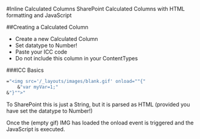 #Inline Calculated Columns
SharePoint Calculated Columns with HTML formatting and JavaScript

##Creating a Calculated Column

* Create a new Calculated Column
* Set datatype to Number!
* Paste your ICC code
* Do not include this column in your ContentTypes

###ICC Basics

```OCaml
="<img src='/_layouts/images/blank.gif' onload=""{"
	&"var myVar=1;"
&"}"">"
```

To SharePoint this is just a String, but it is parsed as HTML (provided you have set the datatype to Number!)

Once the (empty gif) IMG has loaded the onload event is triggered and the JavaScript is executed.
